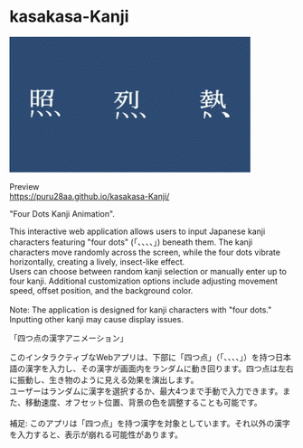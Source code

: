 # kasakasa-Kanji

!["prev-gif"](prev.gif)

Preview<br>
https://puru28aa.github.io/kasakasa-Kanji/

"Four Dots Kanji Animation".

This interactive web application allows users to input Japanese kanji characters featuring "four dots" (「、、、、」) beneath them. The kanji characters move randomly across the screen, while the four dots vibrate horizontally, creating a lively, insect-like effect.<br>
Users can choose between random kanji selection or manually enter up to four kanji. Additional customization options include adjusting movement speed, offset position, and the background color.<br><br>
Note: The application is designed for kanji characters with "four dots." Inputting other kanji may cause display issues.

「四つ点の漢字アニメーション」

このインタラクティブなWebアプリは、下部に「四つ点」（「、、、、」）を持つ日本語の漢字を入力し、その漢字が画面内をランダムに動き回ります。四つ点は左右に振動し、生き物のように見える効果を演出します。<br>
ユーザーはランダムに漢字を選択するか、最大4つまで手動で入力できます。また、移動速度、オフセット位置、背景の色を調整することも可能です。<br><br>
補足: このアプリは「四つ点」を持つ漢字を対象としています。それ以外の漢字を入力すると、表示が崩れる可能性があります。
